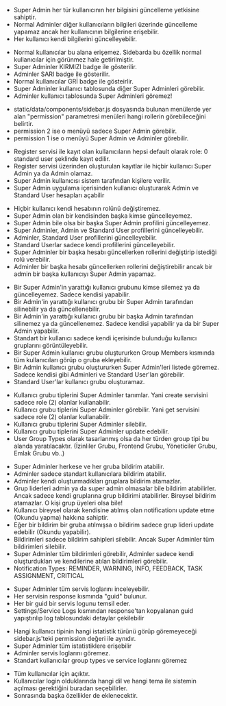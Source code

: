 <!-- 
*********************************
*
*
* APP RULES
*
*
********************************* 
-->

<!-- * PROFILE PAGE RULES * -->
* Super Admin her tür kullanıcının her bilgisini güncelleme yetkisine sahiptir. 
* Normal Adminler diğer kullanıcıların bilgileri üzerinde güncelleme yapamaz ancak her kullanıcının bilgilerine erişebilir.
* Her kullanıcı kendi bilgilerini güncelleyebilir.

<!-- * USER MANAGEMENT > VIEW USER RULES * -->
* Normal kullanıcılar bu alana erişemez. Sidebarda bu özellik normal kullanıcılar için görünmez hale getirilmiştir.
* Super Adminler KIRMIZI badge ile gösterilir.
* Adminler SARI badge ile gösterilir.
* Normal kullanıcılar GRİ badge ile gösteirlir.
* Super Adminler kullanıcı tablosunda diğer Super Adminleri görebilir.
* Adminler kullanıcı tablosunda Super Adminleri göremez!

<!-- * SIDEBAR RULES * -->
* static/data/components/sidebar.js dosyasında bulunan menülerde yer alan "permission" parametresi menüleri hangi rollerin görebileceğini belirtir.
* permission 2 ise o menüyü sadece Super Admin görebilir.
* permission 1 ise o menüyü Super Admin ve Adminler görebilir.

<!-- * REGISTER (SIGNUP) RULES * -->
* Register servisi ile kayıt olan kullanıcıların hepsi default olarak role: 0 standard user şeklinde kayıt edilir.
* Register servisi üzerinden oluşturulan kayıtlar ile hiçbir kullanıcı Super Admin ya da Admin olamaz.
* Super Admin kullanıcısı sistem tarafından kişilere verilir.
* Super Admin uygulama içerisinden kullanıcı oluşturarak Admin ve Standard User hesapları açabilir

<!-- * UPDATE USER RULES * -->
* Hiçbir kullanıcı kendi hesabının rolünü değiştiremez.
* Super Admin olan bir kendisinden başka kimse güncelleyemez. 
* Super Admin bile olsa bir başka Super Admin profilini güncelleyemez.
* Super Adminler, Admin ve Standard User profillerini güncelleyebilir.
* Adminler, Standard User profillerini güncelleyebilir.
* Standard Userlar sadece kendi profillerini güncelleyebilir.
* Super Adminler bir başka hesabı güncellerken rollerini değiştirip istediği rolü verebilir.
* Adminler bir başka hesabı güncellerken rollerini değiştirebilir ancak bir admin bir başka kullanıcıyı Super Admin yapamaz.

<!-- * USER GROUP RULES * -->
* Bir Super Admin'in yarattığı kullanıcı grubunu kimse silemez ya da güncelleyemez. Sadece kendisi yapabilir.
* Bir Admin'in yarattığı kullanıcı grubu bir Super Admin tarafından silinebilir ya da güncellenebilir.
* Bir Admin'in yarattığı kullanıcı grubu bir başka Admin tarafından silinemez ya da güncellenemez. Sadece kendisi yapabilir ya da bir Super Admin yapabilir.
* Standart bir kullanıcı sadece kendi içerisinde bulunduğu kullanıcı gruplarını görüntüleyebilir. 
* Bir Super Admin kullanıcı grubu oluştururken Group Members kısmında tüm kullanıcıları görüp o gruba ekleyebilir.
* Bir Admin kullanıcı grubu oluştururken Super Admin'leri listede göremez. Sadece kendisi gibi Adminleri ve Standard User'ları görebilir.
* Standard User'lar kullanıcı grubu oluşturamaz.

<!-- * USER GROUP TYPE RULES * -->
* Kullanıcı grubu tiplerini Super Adminler tanımlar. Yani create servisini sadece role (2) olanlar kullanabilir.
* Kullanıcı grubu tiplerini Super Adminler görebilir. Yani get servisini sadece role (2) olanlar kullanabilir.
* Kullanıcı grubu tiplerini Super Adminler silebilir. 
* Kullanıcı grubu tiplerini Super Adminler update edebilir.
* User Group Types olarak tasarlanmış olsa da her türden group tipi bu alanda yaratılacaktır. (İzinliler Grubu, Frontend Grubu, Yöneticiler Grubu, Emlak Grubu vb..)

<!-- * NOTIFICATION RULES * -->
* Super Adminler herkese ve her gruba bildirim atabilir.
* Adminler sadece standart kullanıcılara bildirim atabilir.
* Adminler kendi oluşturmadıkları gruplara bildirim atamazlar.
* Grup liderleri admin ya da super admin olmasalar bile bildirim atabilirler. Ancak sadece kendi gruplarına grup bildirimi atabilirler. Bireysel bildirim atamazlar. O kişi grup üyeleri olsa bile!
* Kullanıcı bireysel olarak kendisine atılmış olan notificationı update etme (Okundu yapma) hakkına sahiptir.
* Eğer bir bildirim bir gruba atılmışsa o bildirim sadece grup lideri update edebilir (Okundu yapabilir).
* Bildirimleri sadece bildirim sahipleri silebilir. Ancak Super Adminler tüm bildirimleri silebilir.
* Super Adminler tüm bildirimleri görebilir, Adminler sadece kendi oluşturdukları ve kendilerine atılan bildirimleri görebilir.
* Notification Types: REMINDER, WARNING, INFO, FEEDBACK, TASK ASSIGNMENT, CRITICAL


<!-- * SERVICE LOGS * -->
* Super Adminler tüm servis loglarını inceleyebilir.
* Her servisin response kısmında "guid" bulunur.
* Her bir guid bir servis logunu temsil eder.
* Settings/Service Logs kısmından response'tan kopyalanan guid yapıştırılıp log tablosundaki detaylar çekilebilir


<!-- * STATISTICS * -->
* Hangi kullanıcı tipinin hangi istatistik türünü görüp göremeyeceği sidebar.js'teki permission değeri ile aynıdır.
* Super Adminler tüm istatistiklere erişebilir
* Adminler servis loglarını göremez. 
* Standart kullanıcılar group types ve service loglarını göremez


<!-- SETTINGS -->
* Tüm kullanıcılar için açıktır.
* Kullanıcılar login olduklarında hangi dil ve hangi tema ile sistemin açılması gerektiğini buradan seçebilirler.
* Sonrasında başka özellikler de eklenecektir.